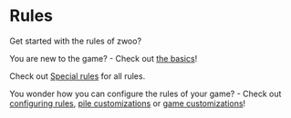# Rules

Get started with the rules of zwoo?

You are new to the game? - Check out [the basics](./basics.md)!

Check out [Special rules](./specials.md) for all rules.

You wonder how you can configure the rules of your game? - Check out [configuring rules](./configuring-rules.md), [pile customizations](./pile.md) or [game customizations](./room.md)!

